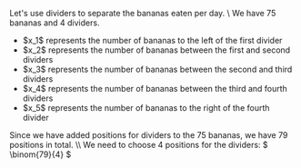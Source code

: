 Let's use dividers to separate the bananas eaten per day. \\
We have 75 bananas and 4 dividers.
<ul>
<li> $x_1$ represents the number of bananas to the left of the first divider
<li> $x_2$ represents the number of bananas between the first and second dividers
<li> $x_3$ represents the number of bananas between the second and third dividers
<li> $x_4$ represents the number of bananas between the third and fourth dividers
<li> $x_5$ represents the number of bananas to the right of the fourth divider
</ul>
Since we have added positions for dividers to the 75 bananas, we have 79 positions in total. \\
We need to choose 4 positions for the dividers: $ \binom{79}{4} $
